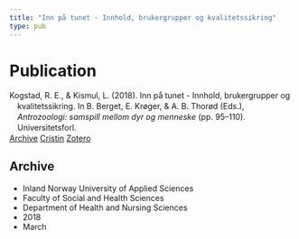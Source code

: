 ```yaml
---
title: "Inn på tunet - Innhold, brukergrupper og kvalitetssikring"
type: pub
---
```

<h1>Publication</h1>
<article id="csl-bib-container-LYNQC8RS" class="csl-bib-container">
  <div class="csl-bib-body" style="line-height: 1.35; padding-left: 1em; text-indent:-1em;">
  <div class="csl-entry">Kogstad, R. E., &amp; Kismul, L. (2018). Inn p&#xE5; tunet - Innhold, brukergrupper og kvalitetssikring. In B. Berget, E. Kr&#xF8;ger, &amp; A. B. Thor&#xF8;d (Eds.), <i>Antrozoologi: samspill mellom dyr og menneske</i> (pp. 95&#x2013;110). Universitetsforl.</div>
</div>
  <div class="csl-bib-buttons">
    <a href="#taxonomy-article-LYNQC8RS" class="csl-bib-button">Archive</a>
    <a href="https://app.cristin.no/results/show.jsf?id=1575795" alt="Cristin URL" class="csl-bib-button">Cristin</a>
    <a href="http://zotero.org/groups/5022929/items/LYNQC8RS" alt="Zotero URL" class="csl-bib-button">Zotero</a>
  </div>
  <div id="csl-bib-meta-container-LYNQC8RS"></div>
</article>
<div id="csl-bib-meta-LYNQC8RS" class="csl-bib-meta">
  <article id="taxonomy-article-LYNQC8RS" class="taxonomy-article">
    <h1>Archive</h1>
    <ul>
      <li>Inland Norway University of Applied Sciences</li>
      <li>Faculty of Social and Health Sciences</li>
      <li>Department of Health and Nursing Sciences</li>
      <li>2018</li>
      <li>March</li>
    </ul>
  </article>
</div>
